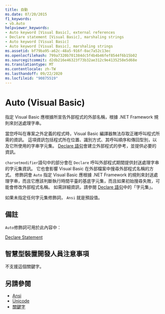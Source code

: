 ```yaml
---
title: 自動
ms.date: 07/20/2015
f1_keywords:
- vb.Auto
helpviewer_keywords:
- Auto keyword [Visual Basic], external references
- Declare statement [Visual Basic], marshaling strings
- Auto keyword [Visual Basic]
- Auto keyword [Visual Basic], marshaling strings
ms.assetid: bf79ba95-a62c-48a5-916f-0ac7a52c13ec
ms.openlocfilehash: 799a7320b701384dc5f4b4b46fef8544f6b15b02
ms.sourcegitcommit: d2db216e46323f73b32ae312c9e4135258e5d68e
ms.translationtype: MT
ms.contentlocale: zh-TW
ms.lasthandoff: 09/22/2020
ms.locfileid: "90875519"
---
```

# <a name="auto-visual-basic"></a>Auto (Visual Basic)

指定 Visual Basic 應根據所宣告外部程式的外部名稱，根據 .NET Framework 規則來封送處理字串。  
  
 當您呼叫在專案之外定義的程式時，Visual Basic 編譯器無法存取正確呼叫程式所需的資訊。 這項資訊包括程式所在位置、識別方式、其呼叫順序和傳回型別，以及它所使用的字串字元集。 [Declare 語句](../statements/declare-statement.md)會建立外部程式的參考，並提供必要的資訊。  
  
 `charsetmodifier`語句中的部分會在 `Declare` 呼叫外部程式期間提供封送處理字串的字元集資訊。 它也會影響 Visual Basic 在外部檔案中搜尋外部程式名稱的方式。 修飾詞會 `Auto` 指定 Visual Basic 應根據 .NET Framework 的規則來封送處理字串，而且它應該判斷執行時間平臺的基底字元集，而且如果初始搜尋失敗，可能會修改外部程式名稱。 如需詳細資訊，請參閱 [Declare 語句](../statements/declare-statement.md)中的「字元集」。  
  
 如果未指定任何字元集修飾詞， `Ansi` 就是預設值。  
  
## <a name="remarks"></a>備註  

 `Auto`修飾詞可用於此內容中：  
  
 [Declare Statement](../statements/declare-statement.md)  
  
## <a name="smart-device-developer-notes"></a>智慧型裝置開發人員注意事項  

 不支援這個關鍵字。  
  
## <a name="see-also"></a>另請參閱

- [Ansi](ansi.md)
- [Unicode](unicode.md)
- [關鍵字](../keywords/index.md)
